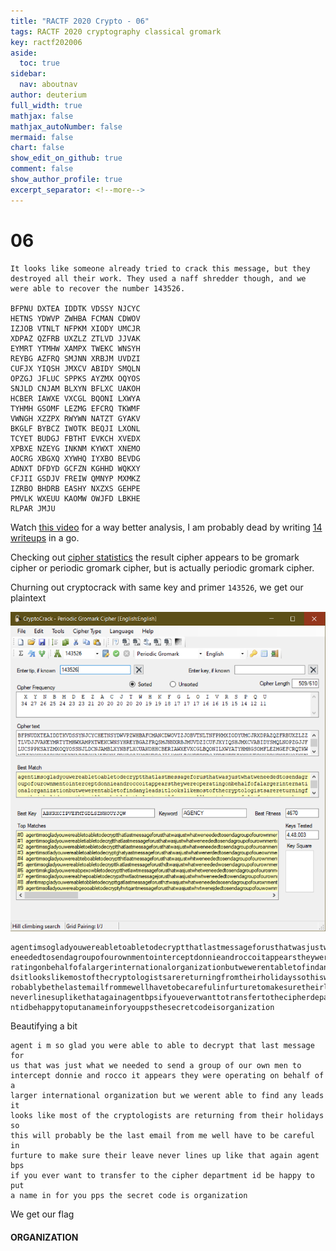 ```yaml
---
title: "RACTF 2020 Crypto - 06"
tags: RACTF 2020 cryptography classical gromark
key: ractf202006
aside:
  toc: true
sidebar:
  nav: aboutnav
author: deuterium
full_width: true
mathjax: false
mathjax_autoNumber: false
mermaid: false
chart: false
show_edit_on_github: true
comment: false
show_author_profile: true
excerpt_separator: <!--more-->
---
```


# 06
```
It looks like someone already tried to crack this message, but they destroyed all their work. They used a naff shredder though, and we were able to recover the number 143526.

BFPNU DXTEA IDDTK VDSSY NJCYC
HETNS YDWVP ZWHBA FCMAN CDWOV
IZJOB VTNLT NFPKM XIODY UMCJR
XDPAZ QZFRB UXZLZ ZTLVD JJVAK
EYMRT YTMHW XAMPX TWEKC WNSYH
REYBG AZFRQ SMJNN XRBJM UVDZI
CUFJX YIQSH JMXCV ABIDY SMQLN
OPZGJ JFLUC SPPKS AYZMX OQYOS
SNJLD CNJAM BLXYN BFLXC UAKOH
HCBER IAWXE VXCGL BQONI LXWYA
TYHMH GSOMF LEZMG EFCRQ TKWMF
VWNGH XZZPX RWYWN NATZT GYAKV
BKGLF BYBCZ IWOTK BEQJI LXONL
TCYET BUDGJ FBTHT EVKCH XVEDX
XPBXE NZEYG INKNM KYWXT XNEMO
AOCRG XBGXQ XYWHQ IYXBO BEVDG
ADNXT DFDYD GCFZN KGHHD WQKXY
CFJII GSDJV FREIW QMNYP MXMKZ
IZRBO BHDRB EASHY NXZXS GEHPE
PMVLK WXEUU KAOMW OWJFD LBKHE
RLPAR JMJU
```
Watch [this video](https://www.youtube.com/watch?v=9Q5Q1Nn5Vss) for a way better analysis, I am probably dead by writing [14 writeups](https://github.com/deut-erium/WriteUps/tree/master/ractf/crypto) in a go.

Checking out [cipher statistics](https://bionsgadgets.appspot.com/gadget_forms/refscore_extended.html) the result cipher appears to be gromark cipher or periodic gromark cipher, but is actually periodic gromark cipher.

Churning out cryptocrack with same key and primer `143526`, we get our plaintext

![](solve.PNG)

```
agentimsogladyouwereabletoabletodecryptthatlastmessageforusthatwasjustwhatw
eneededtosendagroupofourownmentointerceptdonnieandroccoitappearstheywereope
ratingonbehalfofalargerinternationalorganizationbutwewerentabletofindanylea
dsitlookslikemostofthecryptologistsarereturningfromtheirholidayssothiswillp
robablybethelastemailfrommewellhavetobecarefulinfurturetomakesuretheirleave
neverlinesuplikethatagainagentbpsifyoueverwanttotransfertothecipherdepartme
ntidbehappytoputanameinforyouppsthesecretcodeisorganization
```
Beautifying a bit
```
agent i m so glad you were able to able to decrypt that last message for 
us that was just what we needed to send a group of our own men to 
intercept donnie and rocco it appears they were operating on behalf of a 
larger international organization but we werent able to find any leads it
looks like most of the cryptologists are returning from their holidays so 
this will probably be the last email from me well have to be careful in 
furture to make sure their leave never lines up like that again agent bps 
if you ever want to transfer to the cipher department id be happy to put 
a name in for you pps the secret code is organization
```
We get our flag
#### ORGANIZATION
